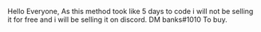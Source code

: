 Hello Everyone, As this method took like 5 days to code i will not be selling it for free and i will be selling it on discord. DM banks#1010 To buy.
